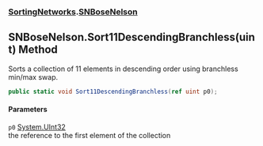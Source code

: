 ### [SortingNetworks](./SortingNetworks.md 'SortingNetworks').[SNBoseNelson](./SortingNetworks-SNBoseNelson.md 'SortingNetworks.SNBoseNelson')
## SNBoseNelson.Sort11DescendingBranchless(uint) Method
Sorts a collection of 11 elements in descending order using branchless min/max swap.  
```csharp
public static void Sort11DescendingBranchless(ref uint p0);
```
#### Parameters
<a name='SortingNetworks-SNBoseNelson-Sort11DescendingBranchless(uint)-p0'></a>
`p0` [System.UInt32](https://docs.microsoft.com/en-us/dotnet/api/System.UInt32 'System.UInt32')  
the reference to the first element of the collection  
  
